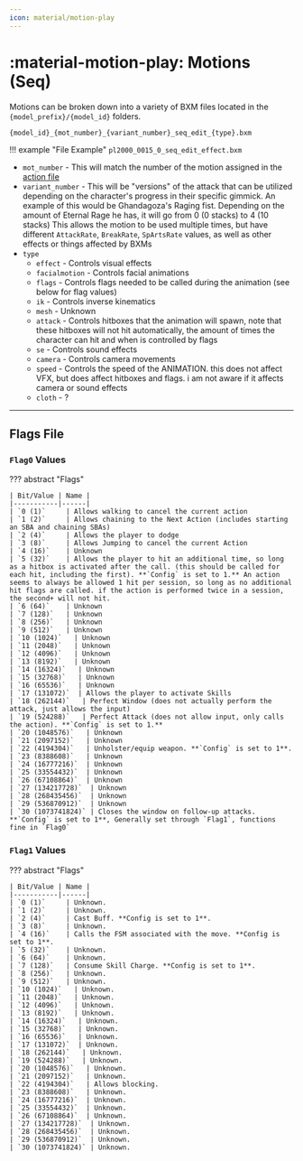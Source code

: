 ```yaml
---
icon: material/motion-play
---
```


# :material-motion-play: Motions (Seq)

Motions can be broken down into a variety of BXM files located in the `{model_prefix}/{model_id}` folders.

```
{model_id}_{mot_number}_{variant_number}_seq_edit_{type}.bxm
```

!!! example "File Example"
    `pl2000_0015_0_seq_edit_effect.bxm`

* `mot_number` - This will match the number of the motion assigned in the [action file](../player/action_parameter.md)
* `variant_number` - This will be "versions" of the attack that can be utilized depending on the character's progress in their specific gimmick.
An example of this would be Ghandagoza's Raging fist. Depending on the amount of Eternal Rage he has, it will go from 0 (0 stacks) to 4 (10 stacks)
This allows the motion to be used multiple times, but have different `AttackRate`, `BreakRate`, `SpArtsRate` values, as well as other effects or things affected by BXMs
* `type`
    * `effect` - Controls visual effects
    * `facialmotion` - Controls facial animations
    * `flags` - Controls flags needed to be called during the animation (see below for flag values)
    * `ik` - Controls inverse kinematics
    * `mesh` - Unknown
    * `attack` - Controls hitboxes that the animation will spawn, note that these hitboxes will not hit automatically, the amount of times the character can hit and when is controlled by flags
    * `se` - Controls sound effects
    * `camera` - Controls camera movements
    * `speed` - Controls the speed of the ANIMATION. this does not affect VFX, but does affect hitboxes and flags. i am not aware if it affects camera or sound effects
    * `cloth` - ?

---

## Flags File

### `Flag0` Values

??? abstract "Flags"

    | Bit/Value | Name |
    |-----------|------|
    | `0 (1)`     | Allows walking to cancel the current action
    | `1 (2)`     | Allows chaining to the Next Action (includes starting an SBA and chaining SBAs)
    | `2 (4)`     | Allows the player to dodge
    | `3 (8)`     | Allows Jumping to cancel the current Action
    | `4 (16)`    | Unknown
    | `5 (32)`    | Allows the player to hit an additional time, so long as a hitbox is activated after the call. (this should be called for each hit, including the first). **`Config` is set to 1.** An action seems to always be allowed 1 hit per session, so long as no additional hit flags are called. if the action is performed twice in a session, the second+ will not hit.
    | `6 (64)`    | Unknown
    | `7 (128)`   | Unknown
    | `8 (256)`   | Unknown
    | `9 (512)`   | Unknown
    | `10 (1024)`   | Unknown
    | `11 (2048)`   | Unknown
    | `12 (4096)`   | Unknown
    | `13 (8192)`   | Unknown
    | `14 (16324)`   | Unknown
    | `15 (32768)`   | Unknown
    | `16 (65536)`   | Unknown
    | `17 (131072)`  | Allows the player to activate Skills
    | `18 (262144)`   | Perfect Window (does not actually perform the attack, just allows the input)
    | `19 (524288)`   | Perfect Attack (does not allow input, only calls the action). **`Config` is set to 1.**
    | `20 (1048576)`   | Unknown
    | `21 (2097152)`   | Unknown
    | `22 (4194304)`   | Unholster/equip weapon. **`Config` is set to 1**.
    | `23 (8388608)`   | Unknown
    | `24 (16777216)`  | Unknown
    | `25 (33554432)`  | Unknown
    | `26 (67108864)`  | Unknown
    | `27 (134217728)`  | Unknown
    | `28 (268435456)`  | Unknown
    | `29 (536870912)`  | Unknown
    | `30 (1073741824)` | Closes the window on follow-up attacks. **`Config` is set to 1**, Generally set through `Flag1`, functions fine in `Flag0`

### `Flag1` Values

??? abstract "Flags"

    | Bit/Value | Name |
    |-----------|------|
    | `0 (1)`     | Unknown.
    | `1 (2)`     | Unknown.
    | `2 (4)`     | Cast Buff. **Config is set to 1**.
    | `3 (8)`     | Unknown.
    | `4 (16)`    | Calls the FSM associated with the move. **Config is set to 1**.
    | `5 (32)`    | Unknown.
    | `6 (64)`    | Unknown.
    | `7 (128)`   | Consume Skill Charge. **Config is set to 1**.
    | `8 (256)`   | Unknown.
    | `9 (512)`   | Unknown.
    | `10 (1024)`   | Unknown.
    | `11 (2048)`   | Unknown.
    | `12 (4096)`   | Unknown.
    | `13 (8192)`   | Unknown.
    | `14 (16324)`   | Unknown.
    | `15 (32768)`   | Unknown.
    | `16 (65536)`   | Unknown.
    | `17 (131072)`  | Unknown.
    | `18 (262144)`   | Unknown.
    | `19 (524288)`   | Unknown.
    | `20 (1048576)`   | Unknown.
    | `21 (2097152)`   | Unknown.
    | `22 (4194304)`   | Allows blocking.
    | `23 (8388608)`   | Unknown.
    | `24 (16777216)`  | Unknown.
    | `25 (33554432)`  | Unknown.
    | `26 (67108864)`  | Unknown.
    | `27 (134217728)`  | Unknown.
    | `28 (268435456)`  | Unknown.
    | `29 (536870912)`  | Unknown.
    | `30 (1073741824)` | Unknown.
